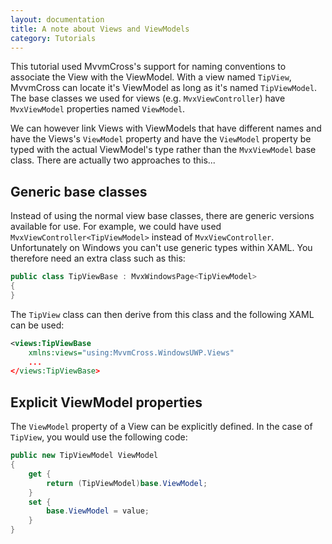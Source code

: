 ```yaml
---
layout: documentation
title: A note about Views and ViewModels
category: Tutorials
---
```

This tutorial used MvvmCross's support for naming conventions to associate the View with the ViewModel.  With a view named `TipView`, MvvmCross can locate it's ViewModel as long as it's named `TipViewModel`.  The base classes we used for views (e.g. `MvxViewController`) have `MvxViewModel` properties named `ViewModel`.  

We can however link Views with ViewModels that have different names and have the Views's `ViewModel` property and have the `ViewModel` property be typed with the actual ViewModel's type rather than the `MvxViewModel` base class.  There are actually two approaches to this...


## Generic base classes

Instead of using the normal view base classes, there are generic versions available for use.  For example, we could have used `MvxViewController<TipViewModel>` instead of `MvxViewController`.  Unfortunately on Windows you can't use generic types within XAML.  You therefore need an extra class such as this:

```c#
public class TipViewBase : MvxWindowsPage<TipViewModel>
{
}
```
The `TipView` class can then derive from this class and the following XAML can be used:

```xml
<views:TipViewBase
    xmlns:views="using:MvvmCross.WindowsUWP.Views"
    ...
</views:TipViewBase>
```

## Explicit ViewModel properties

The `ViewModel` property of a View can be explicitly defined.  In the case of `TipView`, you would use the following code:

```c#
public new TipViewModel ViewModel
{
    get {
        return (TipViewModel)base.ViewModel;
    }
    set {
        base.ViewModel = value;
    }
}
```
